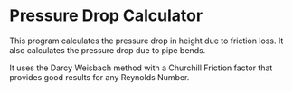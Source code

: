 # Pressure Drop Calculator

This program calculates the pressure drop in height due to friction loss. 
It also calculates the pressure drop due to pipe bends.

It uses the Darcy Weisbach method with a Churchill Friction factor 
that provides good results for any Reynolds Number.

